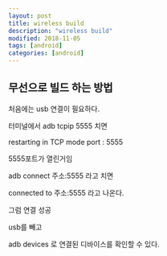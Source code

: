 ```yaml
---
layout: post
title: wireless build
description: "wireless build"
modified: 2018-11-05
tags: [android]
categories: [android]
---
```


## 무선으로 빌드 하는 방법

처음에는 usb 연결이 필요하다.

터미널에서 
adb tcpip 5555 치면

restarting in TCP mode port : 5555

5555포트가 열린거임

adb connect 주소:5555 라고 치면 

connected to 주소:5555 라고 나온다. 

그럼 연결 성공

usb를 빼고 

adb devices 로 연결된 디바이스를 확인할 수 있다.
